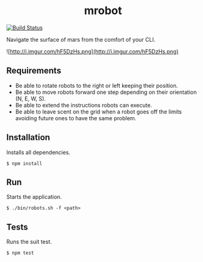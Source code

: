 <h1 align="center">mrobot</h1>

[![Build Status](https://travis-ci.org/cwilgenhoff/mrobot.svg?branch=master)](https://travis-ci.org/cwilgenhoff/mrobot)

Navigate the surface of mars from the comfort of your CLI.

![http://i.imgur.com/hF5DzHs.png](http://i.imgur.com/hF5DzHs.png)

## Requirements

- Be able to rotate robots to the right or left keeping their position.
- Be able to move robots forward one step depending on their orientation (N, E, W, S).
- Be able to extend the instructions robots can execute.
- Be able to leave scent on the grid when a robot goes off the limits avoiding future ones to have the same problem.

## Installation

Installs all dependencies.

```
$ npm install
```

## Run

Starts the application.

```
$ ./bin/robots.sh -f <path>
```

## Tests

Runs the suit test.

```
$ npm test
```
